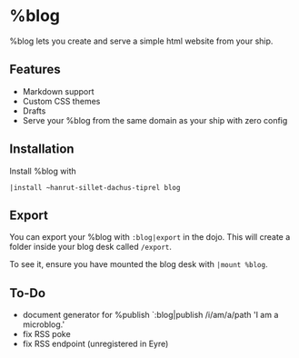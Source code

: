 # %blog

%blog lets you create and serve a simple html website from your ship.

## Features

- Markdown support
- Custom CSS themes
- Drafts
- Serve your %blog from the same domain as your ship with zero config

## Installation

Install %blog with

```
|install ~hanrut-sillet-dachus-tiprel blog
```

## Export

You can export your %blog with `:blog|export` in the dojo. This will create a folder inside your blog desk called `/export`.

To see it, ensure you have mounted the blog desk with `|mount %blog`.

## To-Do

- document generator for %publish `:blog|publish /i/am/a/path 'I am a microblog.'
- fix RSS poke
- fix RSS endpoint (unregistered in Eyre)
